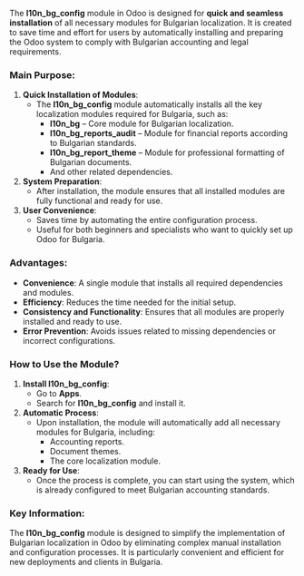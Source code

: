 The **l10n_bg_config** module in Odoo is designed for **quick and seamless installation** of all necessary modules for Bulgarian localization. It is created to save time and effort for users by automatically installing and preparing the Odoo system to comply with Bulgarian accounting and legal requirements.
### Main Purpose:
1. **Quick Installation of Modules**:
    - The **l10n_bg_config** module automatically installs all the key localization modules required for Bulgaria, such as:
        - **l10n_bg** – Core module for Bulgarian localization.
        - **l10n_bg_reports_audit** – Module for financial reports according to Bulgarian standards.
        - **l10n_bg_report_theme** – Module for professional formatting of Bulgarian documents.
        - And other related dependencies.
2. **System Preparation**:
    - After installation, the module ensures that all installed modules are fully functional and ready for use.
3. **User Convenience**:
    - Saves time by automating the entire configuration process.
    - Useful for both beginners and specialists who want to quickly set up Odoo for Bulgaria.

### Advantages:
- **Convenience**: A single module that installs all required dependencies and modules.
- **Efficiency**: Reduces the time needed for the initial setup.
- **Consistency and Functionality**: Ensures that all modules are properly installed and ready to use.
- **Error Prevention**: Avoids issues related to missing dependencies or incorrect configurations.

### How to Use the Module?
1. **Install l10n_bg_config**:
    - Go to **Apps**.
    - Search for **l10n_bg_config** and install it.
2. **Automatic Process**:
    - Upon installation, the module will automatically add all necessary modules for Bulgaria, including:
        - Accounting reports.
        - Document themes.
        - The core localization module.
3. **Ready for Use**:
    - Once the process is complete, you can start using the system, which is already configured to meet Bulgarian accounting standards.

### Key Information:
The **l10n_bg_config** module is designed to simplify the implementation of Bulgarian localization in Odoo by eliminating complex manual installation and configuration processes. It is particularly convenient and efficient for new deployments and clients in Bulgaria.
